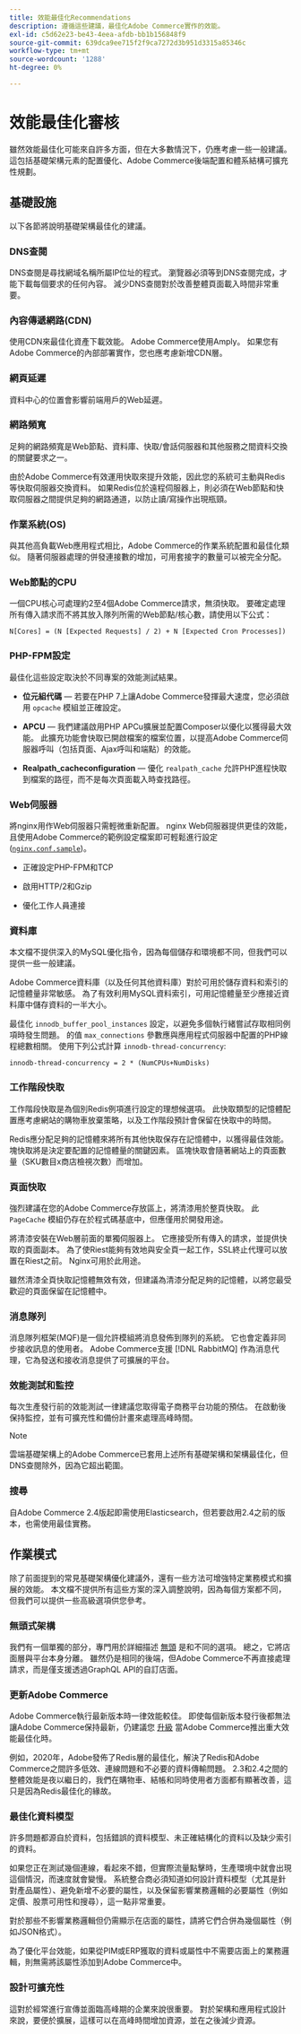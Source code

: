 ```yaml
---
title: 效能最佳化Recommendations
description: 遵循這些建議，最佳化Adobe Commerce實作的效能。
exl-id: c5d62e23-be43-4eea-afdb-bb1b156848f9
source-git-commit: 639dca9ee715f2f9ca7272d3b951d3315a85346c
workflow-type: tm+mt
source-wordcount: '1288'
ht-degree: 0%

---
```


# 效能最佳化審核

雖然效能最佳化可能來自許多方面，但在大多數情況下，仍應考慮一些一般建議。 這包括基礎架構元素的配置優化、Adobe Commerce後端配置和體系結構可擴充性規劃。

## 基礎設施

以下各節將說明基礎架構最佳化的建議。

### DNS查閱

DNS查閱是尋找網域名稱所屬IP位址的程式。 瀏覽器必須等到DNS查閱完成，才能下載每個要求的任何內容。 減少DNS查閱對於改善整體頁面載入時間非常重要。

### 內容傳遞網路(CDN)

使用CDN來最佳化資產下載效能。 Adobe Commerce使用Amply。 如果您有Adobe Commerce的內部部署實作，您也應考慮新增CDN層。

### 網頁延遲

資料中心的位置會影響前端用戶的Web延遲。

### 網路頻寬

足夠的網路頻寬是Web節點、資料庫、快取/會話伺服器和其他服務之間資料交換的關鍵要求之一。

由於Adobe Commerce有效運用快取來提升效能，因此您的系統可主動與Redis等快取伺服器交換資料。 如果Redis位於遠程伺服器上，則必須在Web節點和快取伺服器之間提供足夠的網路通道，以防止讀/寫操作出現瓶頸。

### 作業系統(OS)

與其他高負載Web應用程式相比，Adobe Commerce的作業系統配置和最佳化類似。 隨著伺服器處理的併發連接數的增加，可用套接字的數量可以被完全分配。

### Web節點的CPU

一個CPU核心可處理約2至4個Adobe Commerce請求，無須快取。 要確定處理所有傳入請求而不將其放入隊列所需的Web節點/核心數，請使用以下公式：

```
N[Cores] = (N [Expected Requests] / 2) + N [Expected Cron Processes])
```

### PHP-FPM設定

最佳化這些設定取決於不同專案的效能測試結果。

- **位元組代碼** — 若要在PHP 7上讓Adobe Commerce發揮最大速度，您必須啟用 `opcache` 模組並正確設定。

- **APCU** — 我們建議啟用PHP APCu擴展並配置Composer以優化以獲得最大效能。 此擴充功能會快取已開啟檔案的檔案位置，以提高Adobe Commerce伺服器呼叫（包括頁面、Ajax呼叫和端點）的效能。

- **Realpath_cacheconfiguration** — 優化 `realpath_cache` 允許PHP進程快取到檔案的路徑，而不是每次頁面載入時查找路徑。

### Web伺服器

將nginx用作Web伺服器只需輕微重新配置。 nginx Web伺服器提供更佳的效能，且使用Adobe Commerce的範例設定檔案即可輕鬆進行設定([`nginx.conf.sample`](https://github.com/magento/magento2/blob/2.4/nginx.conf.sample))。

- 正確設定PHP-FPM和TCP

- 啟用HTTP/2和Gzip

- 優化工作人員連接

### 資料庫

本文檔不提供深入的MySQL優化指令，因為每個儲存和環境都不同，但我們可以提供一些一般建議。

Adobe Commerce資料庫（以及任何其他資料庫）對於可用於儲存資料和索引的記憶體量非常敏感。 為了有效利用MySQL資料索引，可用記憶體量至少應接近資料庫中儲存資料的一半大小。

最佳化 `innodb_buffer_pool_instances` 設定，以避免多個執行緒嘗試存取相同例項時發生問題。 的值 `max_connections` 參數應與應用程式伺服器中配置的PHP線程總數相關。 使用下列公式計算 `innodb-thread-concurrency`:

```
innodb-thread-concurrency = 2 * (NumCPUs+NumDisks)
```

### 工作階段快取

工作階段快取是為個別Redis例項進行設定的理想候選項。 此快取類型的記憶體配置應考慮網站的購物車放棄策略，以及工作階段預計會保留在快取中的時間。

Redis應分配足夠的記憶體來將所有其他快取保存在記憶體中，以獲得最佳效能。 塊快取將是決定要配置的記憶體量的關鍵因素。 區塊快取會隨著網站上的頁面數量（SKU數目x商店檢視次數）而增加。

### 頁面快取

強烈建議在您的Adobe Commerce存放區上，將清漆用於整頁快取。 此 `PageCache` 模組仍存在於程式碼基底中，但應僅用於開發用途。

將清漆安裝在Web層前面的單獨伺服器上。 它應接受所有傳入的請求，並提供快取的頁面副本。 為了使Riest能夠有效地與安全頁一起工作，SSL終止代理可以放置在Riest之前。 Nginx可用於此用途。

雖然清漆全頁快取記憶體無效有效，但建議為清漆分配足夠的記憶體，以將您最受歡迎的頁面保留在記憶體中。

### 消息隊列

消息隊列框架(MQF)是一個允許模組將消息發佈到隊列的系統。 它也會定義非同步接收訊息的使用者。 Adobe Commerce支援 [!DNL RabbitMQ] 作為消息代理，它為發送和接收消息提供了可擴展的平台。

### 效能測試和監控

每次生產發行前的效能測試一律建議您取得電子商務平台功能的預估。 在啟動後保持監控，並有可擴充性和備份計畫來處理高峰時間。

>[!NOTE]
>
> 雲端基礎架構上的Adobe Commerce已套用上述所有基礎架構和架構最佳化，但DNS查閱除外，因為它超出範圍。

### 搜尋

自Adobe Commerce 2.4版起即需使用Elasticsearch，但若要啟用2.4之前的版本，也需使用最佳實務。

## 作業模式

除了前面提到的常見基礎架構優化建議外，還有一些方法可增強特定業務模式和擴展的效能。 本文檔不提供所有這些方案的深入調整說明，因為每個方案都不同，但我們可以提供一些高級選項供您參考。

### 無頭式架構

我們有一個單獨的部分，專門用於詳細描述 [無頭](../../architecture/headless/adobe-commerce.md) 是和不同的選項。 總之，它將店面層與平台本身分離。 雖然仍是相同的後端，但Adobe Commerce不再直接處理請求，而是僅支援透過GraphQL API的自訂店面。

### 更新Adobe Commerce

Adobe Commerce執行最新版本時一律效能較佳。 即使每個新版本發行後都無法讓Adobe Commerce保持最新，仍建議您 [升級](../../../upgrade/overview.md) 當Adobe Commerce推出重大效能最佳化時。

例如，2020年，Adobe發佈了Redis層的最佳化，解決了Redis和Adobe Commerce之間許多低效、連線問題和不必要的資料傳輸問題。 2.3和2.4之間的整體效能是夜以繼日的，我們在購物車、結帳和同時使用者方面都有顯著改善，這只是因為Redis最佳化的緣故。

### 最佳化資料模型

許多問題都源自於資料，包括錯誤的資料模型、未正確結構化的資料以及缺少索引的資料。

如果您正在測試幾個連線，看起來不錯，但實際流量點擊時，生產環境中就會出現這個情況，而速度就會變慢。 系統整合商必須知道如何設計資料模型（尤其是針對產品屬性）、避免新增不必要的屬性，以及保留影響業務邏輯的必要屬性（例如定價、股票可用性和搜尋），這一點非常重要。

對於那些不影響業務邏輯但仍需顯示在店面的屬性，請將它們合併為幾個屬性（例如JSON格式）。

為了優化平台效能，如果從PIM或ERP獲取的資料或屬性中不需要店面上的業務邏輯，則無需將該屬性添加到Adobe Commerce中。

### 設計可擴充性

這對於經常進行宣傳並面臨高峰期的企業來說很重要。 對於架構和應用程式設計來說，要便於擴展，這樣可以在高峰時間增加資源，並在之後減少資源。
